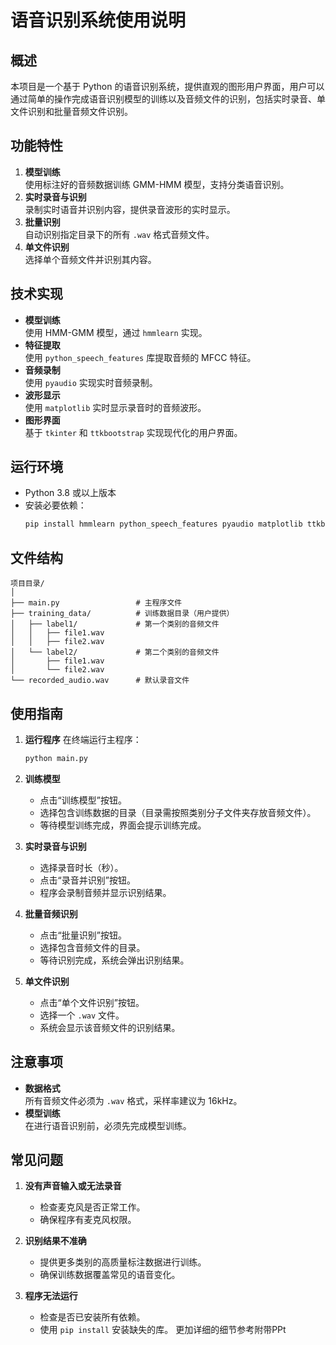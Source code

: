 # 语音识别系统使用说明

## 概述
本项目是一个基于 Python 的语音识别系统，提供直观的图形用户界面，用户可以通过简单的操作完成语音识别模型的训练以及音频文件的识别，包括实时录音、单文件识别和批量音频文件识别。

## 功能特性
1. **模型训练**  
   使用标注好的音频数据训练 GMM-HMM 模型，支持分类语音识别。
2. **实时录音与识别**  
   录制实时语音并识别内容，提供录音波形的实时显示。
3. **批量识别**  
   自动识别指定目录下的所有 `.wav` 格式音频文件。
4. **单文件识别**  
   选择单个音频文件并识别其内容。

## 技术实现
- **模型训练**  
  使用 HMM-GMM 模型，通过 `hmmlearn` 实现。
- **特征提取**  
  使用 `python_speech_features` 库提取音频的 MFCC 特征。
- **音频录制**  
  使用 `pyaudio` 实现实时音频录制。
- **波形显示**  
  使用 `matplotlib` 实时显示录音时的音频波形。
- **图形界面**  
  基于 `tkinter` 和 `ttkbootstrap` 实现现代化的用户界面。

## 运行环境
- Python 3.8 或以上版本
- 安装必要依赖：
  ```bash
  pip install hmmlearn python_speech_features pyaudio matplotlib ttkbootstrap
  ```

## 文件结构
```
项目目录/
│
├── main.py                 # 主程序文件
├── training_data/          # 训练数据目录（用户提供）
│   ├── label1/             # 第一个类别的音频文件
│   │   ├── file1.wav
│   │   ├── file2.wav
│   └── label2/             # 第二个类别的音频文件
│       ├── file1.wav
│       └── file2.wav
└── recorded_audio.wav      # 默认录音文件
```

## 使用指南
1. **运行程序**
   在终端运行主程序：
   ```bash
   python main.py
   ```

2. **训练模型**
   - 点击“训练模型”按钮。
   - 选择包含训练数据的目录（目录需按照类别分子文件夹存放音频文件）。
   - 等待模型训练完成，界面会提示训练完成。

3. **实时录音与识别**
   - 选择录音时长（秒）。
   - 点击“录音并识别”按钮。
   - 程序会录制音频并显示识别结果。

4. **批量音频识别**
   - 点击“批量识别”按钮。
   - 选择包含音频文件的目录。
   - 等待识别完成，系统会弹出识别结果。

5. **单文件识别**
   - 点击“单个文件识别”按钮。
   - 选择一个 `.wav` 文件。
   - 系统会显示该音频文件的识别结果。

## 注意事项
- **数据格式**  
  所有音频文件必须为 `.wav` 格式，采样率建议为 16kHz。
- **模型训练**  
  在进行语音识别前，必须先完成模型训练。

## 常见问题
1. **没有声音输入或无法录音**  
   - 检查麦克风是否正常工作。
   - 确保程序有麦克风权限。

2. **识别结果不准确**  
   - 提供更多类别的高质量标注数据进行训练。
   - 确保训练数据覆盖常见的语音变化。

3. **程序无法运行**  
   - 检查是否已安装所有依赖。
   - 使用 `pip install` 安装缺失的库。
更加详细的细节参考附带PPt
